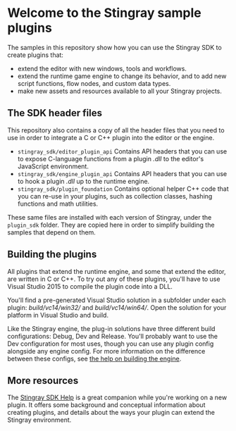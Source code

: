 # Welcome to the Stingray sample plugins

The samples in this repository show how you can use the Stingray SDK to create plugins that:

-	extend the editor with new windows, tools and workflows.
-	extend the runtime game engine to change its behavior, and to add new script functions, flow nodes, and custom data types.
-	make new assets and resources available to all your Stingray projects.

## The SDK header files

This repository also contains a copy of all the header files that you need to use in order to integrate a C or C++ plugin into the editor or the engine.

-	`stingray_sdk/editor_plugin_api` Contains API headers that you can use to expose C-language functions from a plugin *.dll* to the editor's JavaScript environment.
-	`stingray_sdk/engine_plugin_api` Contains API headers that you can use to hook a plugin *.dll* up to the runtime engine.
-	`stingray_sdk/plugin_foundation` Contains optional helper C++ code that you can re-use in your plugins, such as collection classes, hashing functions and math utilities.

These same files are installed with each version of Stingray, under the `plugin_sdk` folder. They are copied here in order to simplify building the samples that depend on them.

## Building the plugins

All plugins that extend the runtime engine, and some that extend the editor, are written in C or C++. To try out any of these plugins, you'll have to use Visual Studio 2015 to compile the plugin code into a DLL.

You'll find a pre-generated Visual Studio solution in a subfolder under each plugin: *build/vc14/win32/* and *build/vc14/win64/*. Open the solution for your platform in Visual Studio and build.

Like the Stingray engine, the plug-in solutions have three different build configurations: Debug, Dev and Release. You'll probably want to use the Dev configuration for most uses, though you can use any plugin config alongside any engine config.
For more information on the difference between these configs, see [the help on building the engine](http://help.autodesk.com/view/Stingray/ENU/?guid=__source_access_building_build_modes_html).

## More resources

The [Stingray SDK Help](http://help-staging.autodesk.com/view/Stingray/ENU/?contextId=SDK_HOME) is a great companion while you're working on a new plugin.
It offers some background and conceptual information about creating plugins, and details about the ways your plugin can extend the Stingray environment.
